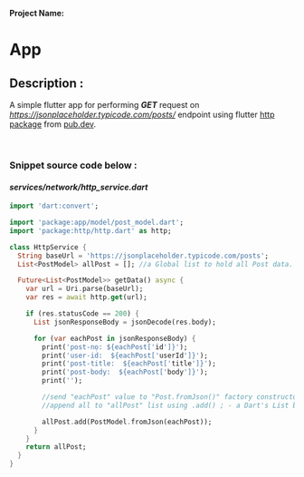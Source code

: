 **Project Name:**  <h1>**App**


## **Description** :
A simple flutter app for performing **_GET_** request on _https://jsonplaceholder.typicode.com/posts/_ endpoint using flutter [http package](https://pub.dev/packages/http 'click to see lastest version') from [pub.dev](http://pub.dev 'click to open the site').

<br>


### **Snippet source code below :** ### 

#### _services/network/http_service.dart_ ####

```dart
import 'dart:convert';

import 'package:app/model/post_model.dart';
import 'package:http/http.dart' as http;

class HttpService {
  String baseUrl = 'https://jsonplaceholder.typicode.com/posts';
  List<PostModel> allPost = []; //a Global list to hold all Post data.

  Future<List<PostModel>> getData() async {
    var url = Uri.parse(baseUrl);
    var res = await http.get(url);

    if (res.statusCode == 200) {
      List jsonResponseBody = jsonDecode(res.body);

      for (var eachPost in jsonResponseBody) {
        print('post-nọ: ${eachPost['id']}');
        print('user-id:  ${eachPost['userId']}');
        print('post-title:  ${eachPost['title']}');
        print('post-body:  ${eachPost['body']}');
        print('');

        //send "eachPost" value to "Post.fromJson()" factory constructor then,
        //append all to "allPost" list using .add() ; - a Dart's List built-in method.

        allPost.add(PostModel.fromJson(eachPost));
      }
    }
    return allPost;
  }
}

```



